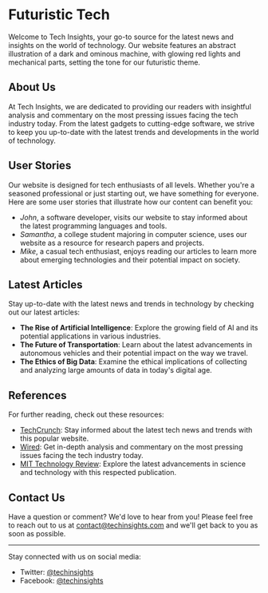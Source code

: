 <!--font:Cormorant Garamond-->

# Futuristic Tech

Welcome to Tech Insights, your go-to source for the latest news and insights on the world of technology. Our website features an abstract illustration of a dark and ominous machine, with glowing red lights and mechanical parts, setting the tone for our futuristic theme.

## About Us

At Tech Insights, we are dedicated to providing our readers with insightful analysis and commentary on the most pressing issues facing the tech industry today. From the latest gadgets to cutting-edge software, we strive to keep you up-to-date with the latest trends and developments in the world of technology.

## User Stories

Our website is designed for tech enthusiasts of all levels. Whether you're a seasoned professional or just starting out, we have something for everyone. Here are some user stories that illustrate how our content can benefit you:

- *John*, a software developer, visits our website to stay informed about the latest programming languages and tools.
- *Samantha*, a college student majoring in computer science, uses our website as a resource for research papers and projects.
- *Mike*, a casual tech enthusiast, enjoys reading our articles to learn more about emerging technologies and their potential impact on society.

## Latest Articles

Stay up-to-date with the latest news and trends in technology by checking out our latest articles:

- **The Rise of Artificial Intelligence**: Explore the growing field of AI and its potential applications in various industries.
- **The Future of Transportation**: Learn about the latest advancements in autonomous vehicles and their potential impact on the way we travel.
- **The Ethics of Big Data**: Examine the ethical implications of collecting and analyzing large amounts of data in today's digital age.

## References

For further reading, check out these resources:

- [TechCrunch](#): Stay informed about the latest tech news and trends with this popular website.
- [Wired](#): Get in-depth analysis and commentary on the most pressing issues facing the tech industry today.
- [MIT Technology Review](#): Explore the latest advancements in science and technology with this respected publication.

## Contact Us

Have a question or comment? We'd love to hear from you! Please feel free to reach out to us at [contact@techinsights.com](mailto:contact@techinsights.com) and we'll get back to you as soon as possible.

---

Stay connected with us on social media:

- Twitter: [@techinsights](https://twitter.com/techinsights)
- Facebook: [@techinsights](https://www.facebook.com/techinsights)

<!--

Write me content for website with wallpaper which alt text is:

"A wallpaper featuring an abstract illustration of a dark and ominous machine, with glowing red lights and mechanical parts."

The name/title of the page should not be 1:1 copy of the alt text but rather a real content of the website which is using this wallpaper.

- Use markdown format 
- Start with heading
- Heading should be short and concise
- The content should look like a real website 
- The website should not be about the wallpaper, wallpaper is just a related background
- Heading should be contain work "wallpaper" or "background"
- Include real sections like references, contact, user stories, etc. use things relevant to the page purpose.
- Feel free to use structure like headings, bullets, numbering, blockquotes, paragraphs, horizontal lines, etc.
- You can use formatting like bold or _italic_
- You can include UTF-8 emojis
- Links should be only #hash anchors (and you can refer to the document itself)
- Do not include images


---


# Dark Machinery - A Futuristic Wallpaper for Tech Enthusiasts

Welcome to Dark Machinery, a website dedicated to exploring the latest advancements in technology and innovation. Our wallpaper features an abstract illustration of a dark and ominous machine, with glowing red lights and mechanical parts, setting the tone for our futuristic theme.

## About Us

At Dark Machinery, we are passionate about all things tech. From the latest gadgets to cutting-edge software, we strive to keep you up-to-date with the latest trends and developments in the world of technology. Our team of experts is dedicated to providing insightful analysis and commentary on the most pressing issues facing the industry today.

## User Stories

Our website is designed for tech enthusiasts of all levels. Whether you're a seasoned professional or just starting out, we have something for everyone. Here are some user stories that illustrate how our content can benefit you:

- *John*, a software developer, visits our website to stay informed about the latest programming languages and tools.
- *Samantha*, a college student majoring in computer science, uses our website as a resource for research papers and projects.
- *Mike*, a casual tech enthusiast, enjoys reading our articles to learn more about emerging technologies and their potential impact on society.

## Latest Articles

Stay up-to-date with the latest news and trends in technology by checking out our latest articles:

- **The Rise of Artificial Intelligence**: Explore the growing field of AI and its potential applications in various industries.
- **The Future of Transportation**: Learn about the latest advancements in autonomous vehicles and their potential impact on the way we travel.
- **The Ethics of Big Data**: Examine the ethical implications of collecting and analyzing large amounts of data in today's digital age.

## References

For further reading, check out these resources:

- [TechCrunch](#): Stay informed about the latest tech news and trends with this popular website.
- [Wired](#): Get in-depth analysis and commentary on the most pressing issues facing the tech industry today.
- [MIT Technology Review](#): Explore the latest advancements in science and technology with this respected publication.

## Contact Us

Have a question or comment? We'd love to hear from you! Please feel free to reach out to us at [contact@darkmachinery.com](mailto:contact@darkmachinery.com) and we'll get back to you as soon as possible.

---

Stay connected with us on social media:

- Twitter: [@darkmachinery](https://twitter.com/darkmachinery)
- Facebook: [@darkmachinery](https://www.facebook.com/darkmachinery)


---


Heading should not include word "wallpaper". The website should not be about the wallpaper itself, wallpaper is just a related background, rewrite whole content.


---


# Tech Insights - Stay Ahead of the Curve with Our Futuristic Theme

Welcome to Tech Insights, your go-to source for the latest news and insights on the world of technology. Our website features an abstract illustration of a dark and ominous machine, with glowing red lights and mechanical parts, setting the tone for our futuristic theme.

## About Us

At Tech Insights, we are dedicated to providing our readers with insightful analysis and commentary on the most pressing issues facing the tech industry today. From the latest gadgets to cutting-edge software, we strive to keep you up-to-date with the latest trends and developments in the world of technology.

## User Stories

Our website is designed for tech enthusiasts of all levels. Whether you're a seasoned professional or just starting out, we have something for everyone. Here are some user stories that illustrate how our content can benefit you:

- *John*, a software developer, visits our website to stay informed about the latest programming languages and tools.
- *Samantha*, a college student majoring in computer science, uses our website as a resource for research papers and projects.
- *Mike*, a casual tech enthusiast, enjoys reading our articles to learn more about emerging technologies and their potential impact on society.

## Latest Articles

Stay up-to-date with the latest news and trends in technology by checking out our latest articles:

- **The Rise of Artificial Intelligence**: Explore the growing field of AI and its potential applications in various industries.
- **The Future of Transportation**: Learn about the latest advancements in autonomous vehicles and their potential impact on the way we travel.
- **The Ethics of Big Data**: Examine the ethical implications of collecting and analyzing large amounts of data in today's digital age.

## References

For further reading, check out these resources:

- [TechCrunch](#): Stay informed about the latest tech news and trends with this popular website.
- [Wired](#): Get in-depth analysis and commentary on the most pressing issues facing the tech industry today.
- [MIT Technology Review](#): Explore the latest advancements in science and technology with this respected publication.

## Contact Us

Have a question or comment? We'd love to hear from you! Please feel free to reach out to us at [contact@techinsights.com](mailto:contact@techinsights.com) and we'll get back to you as soon as possible.

---

Stay connected with us on social media:

- Twitter: [@techinsights](https://twitter.com/techinsights)
- Facebook: [@techinsights](https://www.facebook.com/techinsights)

-->
